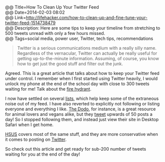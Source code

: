 @@ Title=How To Clean Up Your Twitter Feed  
@@ Date=2014-02-03 08:02  
@@ Link=http://lifehacker.com/how-to-clean-up-and-fine-tune-your-twitter-feed-1514738479  
@@ Description: Here are some tips to keep your timeline from stretching to 500 tweets unread with only a few hours missed.  
@@ Tags=social media, power user, Twitter, tech tips, recommendations 

>Twitter is a serious communications medium with a really silly name. Regardless of the vernacular, Twitter can actually be really useful for getting up-to-the-minute information. Assuming, of course, you know how to get just the good stuff and filter out the junk.

Agreed. This is a great article that talks about how to keep your Twitter feed under control. I remember when I first started using Twitter heavily, I would unlock my phone at the end of the school day with close to 300 tweets waiting for me! Talk about the [fire hydrant](http://gigaom.com/2014/01/09/drinking-from-the-twitter-firehose-i-love-the-stream-but-i-need-more-filters-and-bridges/).

I now have settled on several [lists](https://twitter.com/ToniWonKanobi/lists), which help keep some of the extraneous noise out of my feed. I have also reverted to explicitly not following or listing everyone and everything I like. [The Dodo](https://www.thedodo.com/), for instance, is a great resource for animal lovers and vegans alike, but they [tweet](https://twitter.com/dodo) upwards of 50 posts a day! So I stopped following them, and instead just view their site in Desktop Safari when I get home. 

[HSUS](http://www.humanesociety.org/) covers most of the same stuff, and they are more conservative when it comes to posting on [Twitter](https://twitter.com/HumaneSociety).

So check out this article and get ready for sub-200 number of tweets waiting for you at the end of the day!